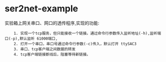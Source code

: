 # ser2net-example
实验箱上网关串口、网口的透传程序,实现的功能:

        1. 实现一个tcp服务，但只能接收一个链接。通过命令行参数传入监听地址(-h),监听端口(-p),默认监听 61000端口,
        2. 打开一个串口，串口号通过命令行参数(-c)传入，默认打开 ttySAC3 
        3. 串口、tcp客户端之间数据的转发
        4. tcp客户端链接断线后，阻塞等待新链接。
